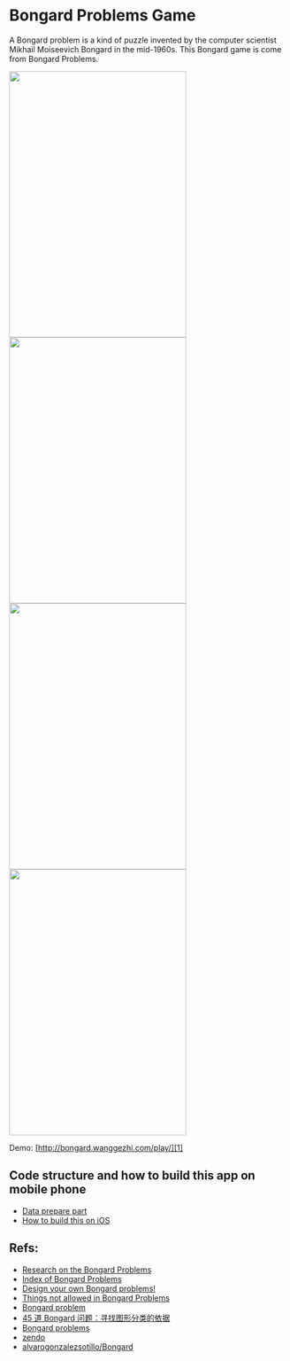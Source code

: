 # Bongard Problems Game
A Bongard problem is a kind of puzzle invented by the computer scientist Mikhail Moiseevich Bongard in the mid-1960s. This Bongard game is come from Bongard Problems.

<p>
    <img src="server/website/images/Default@2x~iphone.jpg" width="320px" height="480px">
  <img src="server/website/images/1.png" width="320px" height="480px">
  <img src="server/website/images/2.png" width="320px" height="480px">
  <img src="server/website/images/3.png" width="320px" height="480px">
</p>

Demo: [http://bongard.wanggezhi.com/play/][1]

## Code structure and how to build this app on mobile phone
* [Data prepare part][2]
* [How to build this on iOS][3]

## Refs:
* [Research on the Bongard Problems][4]
* [Index of Bongard Problems][5]
* [Design your own Bongard problems!][6]
* [Things not allowed in Bongard Problems][7]
* [Bongard problem][8]
* [45 道 Bongard 问题：寻找图形分类的依据][9]
* [Bongard problems][10]
* [zendo][11]
* [alvarogonzalezsotillo/Bongard][12]

[1]:	http://bongard.iamsk.info/play/
[2]:	server/README.md
[3]:	src/client/README.md
[4]:	http://www.foundalis.com/res/diss_research.html
[5]:	http://www.foundalis.com/res/bps/bpidx.htm
[6]:	http://www.foundalis.com/res/designBP.html
[7]:	http://www.foundalis.com/res/invalBP.html
[8]:	http://en.wikipedia.org/wiki/Bongard_problem
[9]:	http://www.matrix67.com/blog/archives/6124
[10]:	http://lkozma.net/blog/bongard-problems/
[11]:	http://en.wikipedia.org/wiki/Zendo_%5C(game%5C)
[12]:	https://github.com/alvarogonzalezsotillo/Bongard
